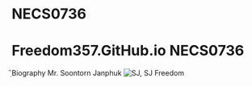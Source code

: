 # NECS0736
# Freedom357.GitHub.io NECS0736

ิฺBiography
Mr. Soontorn Janphuk
![SJ, SJ Freedom](/downloads/picture.jpg)